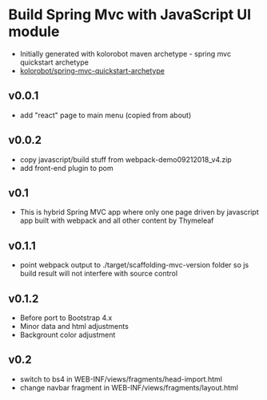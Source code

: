 # Build Spring Mvc with JavaScript UI module 

- Initially generated with kolorobot maven archetype - spring mvc quickstart archetype
- [kolorobot/spring-mvc-quickstart-archetype](https://github.com/kolorobot/spring-mvc-quickstart-archetype)

## v0.0.1
- add "react" page to main menu (copied from about)

## v0.0.2
- copy javascript/build stuff from webpack-demo09212018_v4.zip
- add front-end plugin to pom

## v0.1 
- This is hybrid Spring MVC app where only one page driven by javascript app built with webpack and all other content by Thymeleaf

## v0.1.1 
- point webpack output to ./target/scaffolding-mvc-version folder so js build result will not interfere with source control  

## v0.1.2
- Before port to Bootstrap 4.x
- Minor data and html adjustments
- Backgrount color adjustment 

## v0.2
- switch to bs4 in WEB-INF/views/fragments/head-import.html
- change navbar fragment in WEB-INF/views/fragments/layout.html 